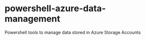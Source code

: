 # powershell-azure-data-management
Powershell tools to manage data stored in Azure Storage Accounts
